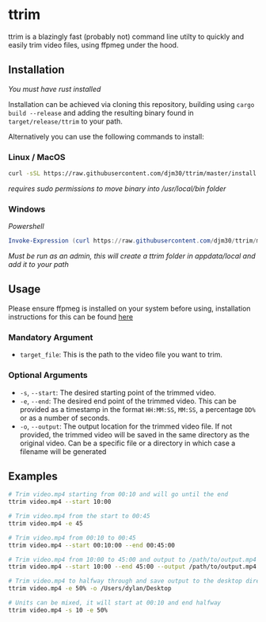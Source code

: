 # ttrim

ttrim is a blazingly fast (probably not) command line utilty to quickly and easily trim video files, using ffpmeg under the hood.

## Installation
*You must have rust installed*

Installation can be achieved via cloning this repository, building using `cargo build --release` and adding the resulting binary found in `target/release/ttrim` to your path.

Alternatively you can use the following commands to install:

### Linux / MacOS

```bash
curl -sSL https://raw.githubusercontent.com/djm30/ttrim/master/install.sh | bash
```

*requires sudo permissions to move binary into /usr/local/bin folder*

### Windows
*Powershell*
```powershell
Invoke-Expression (curl https://raw.githubusercontent.com/djm30/ttrim/master/install.ps1 -UseBasicParsing).Content
```
*Must be run as an admin, this will create a ttrim folder in appdata/local and add it to your path*

## Usage

Please ensure ffpmeg is installed on your system before using, installation instructions for this can be found <a href="https://ffmpeg.org/download.html">here</a>


### Mandatory Argument

- `target_file`: This is the path to the video file you want to trim. 

### Optional Arguments

- `-s`, `--start`: The desired starting point of the trimmed video. 
- `-e`, `--end`: The desired end point of the trimmed video. This can be provided as a timestamp in the format `HH:MM:SS`, `MM:SS`, a percentage `DD%` or as a number of seconds.
- `-o`, `--output`: The output location for the trimmed video file. If not provided, the trimmed video will be saved in the same directory as the original video. Can be a specific file or a directory in which case a filename will be generated

## Examples

```bash
# Trim video.mp4 starting from 00:10 and will go until the end
ttrim video.mp4 --start 10:00

# Trim video.mp4 from the start to 00:45
ttrim video.mp4 -e 45

# Trim video.mp4 from 00:10 to 00:45
ttrim video.mp4 --start 00:10:00 --end 00:45:00

# Trim video.mp4 from 10:00 to 45:00 and output to /path/to/output.mp4
ttrim video.mp4 --start 10:00 --end 45:00 --output /path/to/output.mp4

# Trim video.mp4 to halfway through and save output to the desktop directory
ttrim video.mp4 -e 50% -o /Users/dylan/Desktop

# Units can be mixed, it will start at 00:10 and end halfway
ttrim video.mp4 -s 10 -e 50%
```
